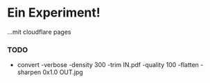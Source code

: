 # Ein Experiment!

...mit cloudflare pages

### TODO
* convert -verbose -density 300 -trim IN.pdf -quality 100  -flatten -sharpen 0x1.0 OUT.jpg

